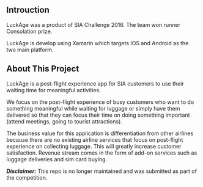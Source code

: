## Introuction
LuckAge was	a product of SIA Challenge 2016. The team won runner Consolation prize.

LuckAge is develop using Xamarin which targets IOS and Android as the two main platform.

## About This Project
LuckAge is a post-flight experience app for SIA customers to use their waiting time for meaningful activities.

We focus on the post-flight experience of busy customers who want to do something meaningful while waiting for luggage or simply have them delivered so that they can focus their time on doing something important (attend meetings, going to tourist attractions).

The business value for this application is differentiation from other airlines because there are no existing airline services that focus on post-flight experience on collecting luggage. This will greatly increase customer satisfaction. Revenue stream comes in the form of add-on services such as luggage deliveries and sim card buying.

***Disclaimer:*** This repo is no longer maintained and was submitted as part of the competition.